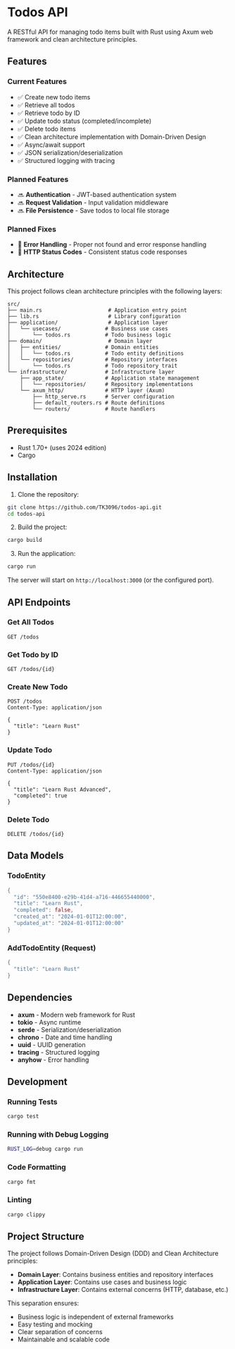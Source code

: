 # Todos API

A RESTful API for managing todo items built with Rust using Axum web framework and clean architecture principles.

## Features

### Current Features
- ✅ Create new todo items
- ✅ Retrieve all todos
- ✅ Retrieve todo by ID
- ✅ Update todo status (completed/incomplete)
- ✅ Delete todo items
- ✅ Clean architecture implementation with Domain-Driven Design
- ✅ Async/await support
- ✅ JSON serialization/deserialization
- ✅ Structured logging with tracing

### Planned Features
- 🔜 **Authentication** - JWT-based authentication system
- 🔜 **Request Validation** - Input validation middleware
- 🔜 **File Persistence** - Save todos to local file storage

### Planned Fixes
- 🔧 **Error Handling** - Proper not found and error response handling
- 🔧 **HTTP Status Codes** - Consistent status code responses


## Architecture

This project follows clean architecture principles with the following layers:

```
src/
├── main.rs                     # Application entry point
├── lib.rs                      # Library configuration
├── application/                # Application layer
│   └── usecases/              # Business use cases
│       └── todos.rs           # Todo business logic
├── domain/                     # Domain layer
│   ├── entities/              # Domain entities
│   │   └── todos.rs           # Todo entity definitions
│   └── repositories/          # Repository interfaces
│       └── todos.rs           # Todo repository trait
└── infrastructure/            # Infrastructure layer
    ├── app_state/             # Application state management
    │   └── repositories/      # Repository implementations
    └── axum_http/             # HTTP layer (Axum)
        ├── http_serve.rs      # Server configuration
        ├── default_routers.rs # Route definitions
        └── routers/           # Route handlers
```

## Prerequisites

- Rust 1.70+ (uses 2024 edition)
- Cargo

## Installation

1. Clone the repository:
```bash
git clone https://github.com/TK3096/todos-api.git
cd todos-api
```

2. Build the project:
```bash
cargo build
```

3. Run the application:
```bash
cargo run
```

The server will start on `http://localhost:3000` (or the configured port).

## API Endpoints

### Get All Todos
```http
GET /todos
```

### Get Todo by ID
```http
GET /todos/{id}
```

### Create New Todo
```http
POST /todos
Content-Type: application/json

{
  "title": "Learn Rust"
}
```

### Update Todo
```http
PUT /todos/{id}
Content-Type: application/json

{
  "title": "Learn Rust Advanced",
  "completed": true
}
```

### Delete Todo
```http
DELETE /todos/{id}
```

## Data Models

### TodoEntity
```rust
{
  "id": "550e8400-e29b-41d4-a716-446655440000",
  "title": "Learn Rust",
  "completed": false,
  "created_at": "2024-01-01T12:00:00",
  "updated_at": "2024-01-01T12:00:00"
}
```

### AddTodoEntity (Request)
```rust
{
  "title": "Learn Rust"
}
```

## Dependencies

- **axum** - Modern web framework for Rust
- **tokio** - Async runtime
- **serde** - Serialization/deserialization
- **chrono** - Date and time handling
- **uuid** - UUID generation
- **tracing** - Structured logging
- **anyhow** - Error handling

## Development

### Running Tests
```bash
cargo test
```

### Running with Debug Logging
```bash
RUST_LOG=debug cargo run
```

### Code Formatting
```bash
cargo fmt
```

### Linting
```bash
cargo clippy
```

## Project Structure

The project follows Domain-Driven Design (DDD) and Clean Architecture principles:

- **Domain Layer**: Contains business entities and repository interfaces
- **Application Layer**: Contains use cases and business logic
- **Infrastructure Layer**: Contains external concerns (HTTP, database, etc.)

This separation ensures:
- Business logic is independent of external frameworks
- Easy testing and mocking
- Clear separation of concerns
- Maintainable and scalable code